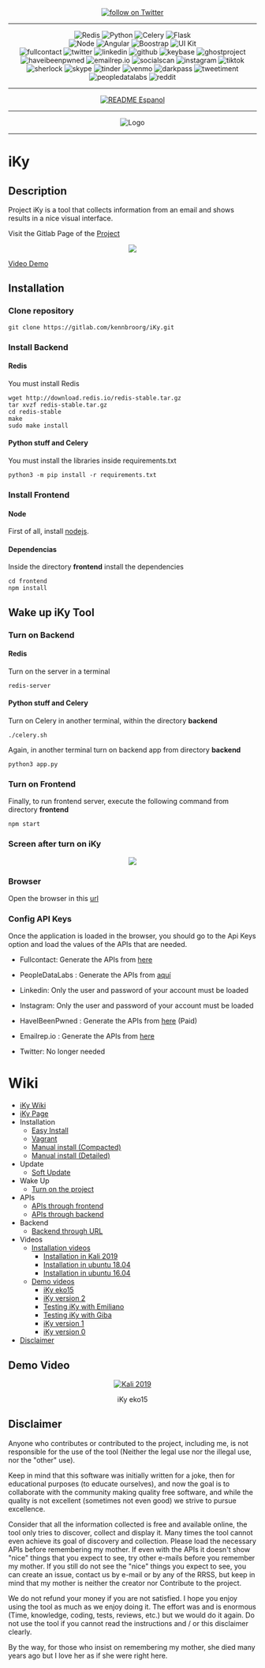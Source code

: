 <div align="center">
    <a href="https://twitter.com/intent/follow?screen_name=kennbroorg">
	<img alt="follow on Twitter" src="https://img.shields.io/twitter/follow/kennbroorg.svg?label=follow%20%40kennbroorg&style=social">
    </a>
</div>

---

<div align="center">
    <img alt="Redis" src="https://img.shields.io/badge/storage-redis-red.svg">
    <img alt="Python" src="https://img.shields.io/badge/python-3.7-informational.svg">
    <img alt="Celery" src="https://img.shields.io/badge/multiprocessing-celery-green.svg">
    <img alt="Flask" src="https://img.shields.io/badge/interface-flask-yellowgreen.svg">
</div>
<div align="center">
    <img alt="Node" src="https://img.shields.io/badge/node-12.x-brightgreen.svg">
    <img alt="Angular" src="https://img.shields.io/badge/web%20framwork-angular%207-red.svg">
    <img alt="Boostrap" src="https://img.shields.io/badge/toolkit-boostrap-blueviolet.svg">
    <img alt="UI Kit" src="https://img.shields.io/badge/UI%20Kit-Nebular-9cf.svg">
</div>
<div align="center">
    <img alt="fullcontact" src="https://img.shields.io/badge/module-fullcontact-blue.svg">
    <img alt="twitter" src="https://img.shields.io/badge/module-twitter-blue.svg">
    <img alt="linkedin" src="https://img.shields.io/badge/module-linkedin-blue.svg">
    <img alt="github" src="https://img.shields.io/badge/module-github-blue.svg">
    <img alt="keybase" src="https://img.shields.io/badge/module-keybase-blue.svg">
    <img alt="ghostproject" src="https://img.shields.io/badge/module-ghostproject-red.svg">
    <img alt="haveibeenpwned" src="https://img.shields.io/badge/module-haveibeenpwned-blue.svg">
    <img alt="emailrep.io" src="https://img.shields.io/badge/amodule-emailrep.io-blue.svg">
    <img alt="socialscan" src="https://img.shields.io/badge/module-socialscan-blue.svg">
    <img alt="instagram" src="https://img.shields.io/badge/module-instagram-blue.svg">
    <img alt="tiktok" src="https://img.shields.io/badge/module-tiktok-blue.svg">
    <img alt="sherlock" src="https://img.shields.io/badge/module-sherlock-blue.svg">
    <img alt="skype" src="https://img.shields.io/badge/module-skype-blue.svg">
    <img alt="tinder" src="https://img.shields.io/badge/module-tinder-blue.svg">
    <img alt="venmo" src="https://img.shields.io/badge/module-venmo-blue.svg">
    <img alt="darkpass" src="https://img.shields.io/badge/module-darkpass-blue.svg">
    <img alt="tweetiment" src="https://img.shields.io/badge/module-tweetiment-blue.svg">
    <img alt="peopledatalabs" src="https://img.shields.io/badge/module-peopledatalabs-blue.svg">
    <img alt="reddit" src="https://img.shields.io/badge/module-reddit-blue.svg">
</div>

---

<div align="center">
    <a href="https://gitlab.com/kennbroorg/iKy/blob/iKy/README.es.md">
	<img alt="README Espanol" src="https://img.shields.io/badge/README-Espa%C3%B1ol-orange.svg">
    </a>
</div>

---

<div align="center">
    <img alt="Logo" src="https://kennbroorg.gitlab.io/ikyweb/assets/img/Logo-Circular.png">
</div>

---

# iKy

## Description
Project iKy is a tool that collects information from an email and shows results in a nice visual interface.

Visit the Gitlab Page of the [Project](https://kennbroorg.gitlab.io/ikyweb/)

<div align="center">
    <a href="https://vimeo.com/434501702"><img src="frontend/src/assets/images/Giba.gif"></a>
</div>

[Video Demo](https://vimeo.com/434501702 "Video Demo - Click to Watch!")

## Installation

### Clone repository

```shell
git clone https://gitlab.com/kennbroorg/iKy.git
```

### Install Backend

#### Redis

You must install Redis

```shell
wget http://download.redis.io/redis-stable.tar.gz
tar xvzf redis-stable.tar.gz
cd redis-stable
make
sudo make install
```

#### Python stuff and Celery

You must install the libraries inside requirements.txt

```shell
python3 -m pip install -r requirements.txt
```

### Install Frontend

#### Node

First of all, install [nodejs](https://nodejs.org/en/).

#### Dependencias

Inside the directory **frontend** install the dependencies

```shell
cd frontend
npm install
```

## Wake up iKy Tool

### Turn on Backend

#### Redis

Turn on the server in a terminal

```shell
redis-server
```

#### Python stuff and Celery

Turn on Celery in another terminal, within the directory **backend**

```shell
./celery.sh
```

Again, in another terminal turn on backend app from directory **backend** 

```shell
python3 app.py
```

### Turn on Frontend

Finally, to run frontend server, execute the following command from directory **frontend**

```shell
npm start
```

### Screen after turn on iKy

<div align="center">
    <img src="frontend/src/assets/images/Screens1000.png">
</div>

### Browser

Open the browser in this [url](http://127.0.0.1:4200) 

### Config API Keys

Once the application is loaded in the browser, you should go to the Api Keys option and load the values of the APIs that are needed.

- Fullcontact: Generate the APIs from [here](https://support.fullcontact.com/hc/en-us/articles/115003415888-Getting-Started-FullContact-v2-APIs)
- PeopleDataLabs : Generate the APIs from [aquí](https://www.peopledatalabs.com/signup)
- Linkedin: Only the user and password of your account must be loaded
- Instagram: Only the user and password of your account must be loaded
- HaveIBeenPwned : Generate the APIs from [here](https://haveibeenpwned.com/API/Key) (Paid)
- Emailrep.io : Generate the APIs from [here](https://emailrep.io/key)

- Twitter: No longer needed

# Wiki

- [iKy Wiki](https://gitlab.com/kennbroorg/iKy/-/wikis/home)
- [iKy Page](https://kennbroorg.gitlab.io/ikyweb/)
- Installation
  - [Easy Install](https://gitlab.com/kennbroorg/iKy/-/wikis/Installation/EasyInstall)
  - [Vagrant](https://gitlab.com/kennbroorg/iKy/-/wikis/Installation/Vagrant)
  - [Manual install (Compacted)](https://gitlab.com/kennbroorg/iKy/-/wikis/Installation/Manual-install-(Compacted))
  - [Manual install (Detailed)](https://gitlab.com/kennbroorg/iKy/-/wikis/Installation/Manual-install-(Detailed))
- Update
  - [Soft Update](https://gitlab.com/kennbroorg/iKy/-/wikis/Update/Soft)
- Wake Up 
  - [Turn on the project](https://gitlab.com/kennbroorg/iKy/-/wikis/Wakeup/WakeUp)
- APIs
  - [APIs through frontend](https://gitlab.com/kennbroorg/iKy/-/wikis/APIs/ApiKeys-through-the-browser)
  - [APIs through backend](https://gitlab.com/kennbroorg/iKy/-/wikis/APIs/APIs-through-the-backend)
- Backend
  - [Backend through URL](https://gitlab.com/kennbroorg/iKy/-/wikis/Backend/Backend-through-url)
- Videos
  - [Installation videos](https://gitlab.com/kennbroorg/iKy/-/wikis/Videos/Installations)
    - [Installation in Kali 2019](https://vimeo.com/350877994) 
    - [Installation in ubuntu 18.04](https://vimeo.com/347435255) 
    - [Installation in ubuntu 16.04](https://vimeo.com/332359273) 
  - [Demo videos](https://gitlab.com/kennbroorg/iKy/-/wikis/Videos/Demos)
    - [iKy eko15](https://vimeo.com/397862772)
    - [iKy version 2](https://vimeo.com/347085110)
    - [Testing iKy with Emiliano](https://vimeo.com/349011105)
    - [Testing iKy with Giba](https://vimeo.com/342843348)
    - [iKy version 1](https://vimeo.com/326114716)
    - [iKy version 0](https://vimeo.com/272495754)
- [Disclaimer](https://gitlab.com/kennbroorg/iKy/-/wikis/Disclaimer)

## Demo Video

<div align="center">
    <a href="https://vimeo.com/434501702"><img alt="Kali 2019" src="frontend/src/assets/images/iKyEko15.png"></a>
    <p>iKy eko15</p>
</div>

## Disclaimer

Anyone who contributes or contributed to the project, including me, is not responsible for the use of the tool (Neither the legal use nor the illegal use, nor the "other" use).

Keep in mind that this software was initially written for a joke, then for educational purposes (to educate ourselves), and now the goal is to collaborate with the community making quality free software, and while the quality is not excellent (sometimes not even good) we strive to pursue excellence.

Consider that all the information collected is free and available online, the tool only tries to discover, collect and display it.
Many times the tool cannot even achieve its goal of discovery and collection. Please load the necessary APIs before remembering my mother.
If even with the APIs it doesn't show "nice" things that you expect to see, try other e-mails before you remember my mother.
If you still do not see the "nice" things you expect to see, you can create an issue, contact us by e-mail or by any of the RRSS, but keep in mind that my mother is neither the creator nor Contribute to the project.

We do not refund your money if you are not satisfied.
I hope you enjoy using the tool as much as we enjoy doing it. The effort was and is enormous (Time, knowledge, coding, tests, reviews, etc.) but we would do it again.
Do not use the tool if you cannot read the instructions and / or this disclaimer clearly.

By the way, for those who insist on remembering my mother, she died many years ago but I love her as if she were right here.

[readmees]: README.es.md
[readmeen]: README.md
